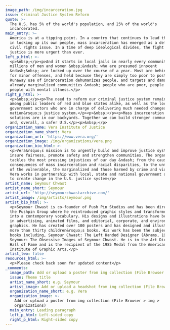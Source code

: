 ```yaml
---
image_path: /img/incarceration.jpg
issue: Criminal Justice System Reform
quote: >-
  The U.S. has 5% of the world's population, and 25% of the world's
  incarcerated.
main_entry: >-
  America is at a tipping point. In a country that continues to lead the world
  in locking up its own people, mass incarceration has emerged as a defining
  civil rights issue. In a time of deep ideological divides, the fight for
  justice is more urgent than ever.
left_p_html: >-
  <p>&nbsp;</p><p>And it starts in local jails in nearly every community, where
  millions of men and women &nbsp;&ndash; who are presumed innocent
  &ndash;&nbsp; are locked up over the course of a year. Most are behind bars
  for minor offenses, and held because they are simply too poor to post bail.
  Runaway use of incarceration dehumanizes people, and targets and damages
  already marginalized communities &ndash; people who are poor, people of color,
  people with mental illness.</p>
right_p_html: >-
  <p>&nbsp;</p><p>The need to reform our criminal justice system remains a point of agreement
  among public leaders of red and blue states alike, as well as the local
  government actors who are in charge of delivering much needed changes to our
  nation&rsquo;s justice system.</p><p>&nbsp;</p><p>Mass incarceration and its
  solutions are in our backyards. Together we can build stronger communities
  and, overall, a safer U.S.</p><p>&nbsp;</p>
organization_name: Vera Institute of Justice
organization_name_short: Vera
organization_url: 'https://www.vera.org/'
organization_image: /img/organizations/vera.png
organization_bio_html: >-
  <p>Vera&rsquo;s mission is to urgently build and improve justice systems that
  insure fairness, promote safety and strengthen communities. The organization
  tackles the most pressing injustices of our day &ndash; from the causes and
  consequences of mass incarceration and racial disparities, to the unmet needs
  of the vulnerable, the marginalized and those harmed by crime and violence.
  Vera works in partnership with local, state and national government officials
  to create change in the U.S. justice system</p>
artist_name: Seymour Chwast
artist_name_short: Seymour
artist_url: 'http://seymourchwastarchive.com/'
artist_image: /img/artists/seymour.png
artist_bio_html: >-
  <p>Seymour Chwast is co-founder of Push Pin Studios and has been director of
  the Pushpin Group where he reintroduced graphic styles and transformed them
  into a contemporary vocabulary. His designs and illustrations have been used
  in advertising, animated films, and editorial, corporate, and environmental
  graphics. He has created over 100 posters and has designed and illustrated
  more than thirty children&rsquo;s books. His work has been the subject of
  books including, Seymour Chwast: The Left Handed Designer (Abrams, 1985) and
  Seymour: The Obsessive Images of Seymour Chwast. He is in the Art Directors
  Hall of Fame and is the recipient of the 1985 Medal from the American
  Institute of Graphic Arts.</p>
artist_two: false
resources_html: >-
  <p>Please check back soon for updated content</p>
_comments:
  image_path: Add or upload a poster from img collection (File Browser > img > partners)
  issue: Theme title
  artist_name_short: e.g. Seymour
  artist_image: Add or upload a headshot from img collection (File Browser > img > artists)
  organization_name_short: e.g. Vera
  organization_image: >-
    Add or upload a poster from img collection (File Browser > img >
    organizations)
  main_entry: Leading paragraph
  left_p_html: Left-sided copy
  right_p_html: Right-sided copy
---
```



